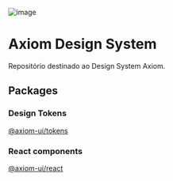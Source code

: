 ![image](https://user-images.githubusercontent.com/9949206/180495595-4c9d4b6a-642d-459f-9361-fd0f4d200658.png)

<!-- TODO: add npm package version badge -->

# **Axiom Design System**

Repositório destinado ao Design System Axiom.

## Packages

### Design Tokens

[@axiom-ui/tokens](/packages/tokens)

### React components
[@axiom-ui/react](/packages/react)
